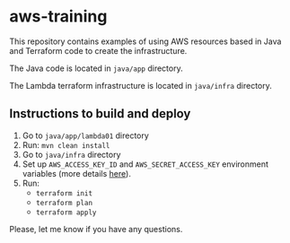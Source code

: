 # aws-training
This repository contains examples of using AWS resources based in Java and Terraform code to create the infrastructure.

The Java code is located in `java/app` directory.

The Lambda terraform infrastructure is located in `java/infra` directory.

## Instructions to build and deploy

1. Go to `java/app/lambda01` directory
2. Run: `mvn clean install`
3. Go to `java/infra` directory
4. Set up `AWS_ACCESS_KEY_ID` and `AWS_SECRET_ACCESS_KEY` environment variables (more details [here](https://docs.aws.amazon.com/cli/latest/userguide/cli-configure-envvars.html)).
5. Run:
    * `terraform init`
    * `terraform plan`
    * `terraform apply`

Please, let me know if you have any questions.
